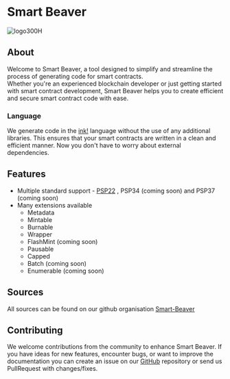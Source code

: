 # Smart Beaver

![logo300H](https://github.com/Smart-Beaver/contracts-tmp/assets/8248700/c35e0dd2-16c0-414a-835b-c911516d961c)


## About
Welcome to Smart Beaver, a tool designed to simplify and streamline the process of generating code for smart contracts.  
Whether you're an experienced blockchain developer or just getting started with smart contract development,
Smart Beaver helps you to create efficient and secure smart contract code with ease.

### Language
We generate code in the [ink!](https://use.ink/) language without the use of any additional libraries. 
This ensures that your smart contracts are written in a clean and efficient manner. Now you don't have to worry about external dependencies.

## Features
* Multiple standard support - [PSP22](https://github.com/Smart-Beaver/contracts-tmp/tree/main/PSP22) , PSP34 (coming soon) and PSP37 (coming soon)
* Many extensions available
  * Metadata
  * Mintable
  * Burnable
  * Wrapper 
  * FlashMint (coming soon)
  * Pausable
  * Capped
  * Batch (coming soon)
  * Enumerable (coming soon)

## Sources

All sources can be found on our github organisation [Smart-Beaver](https://github.com/Smart-Beaver)

## Contributing

We welcome contributions from the community to enhance Smart Beaver. 
If you have ideas for new features, encounter bugs, or want to improve the documentation you can create an issue on our [GitHub](https://github.com/Smart-Beaver) repository or send us PullRequest with changes/fixes.